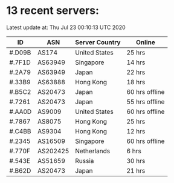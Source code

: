 # 13 recent servers:

Latest update at: Thu Jul 23 00:10:13 UTC 2020

| ID | ASN | Server Country | Online |
| -- | --- | -------------- | ------ |
| #.D09B | AS174 | United States | 25 hrs |
| #.7F1D | AS63949 | Singapore | 14 hrs |
| #.2A79 | AS63949 | Japan | 22 hrs |
| #.33B9 | AS63888 | Hong Kong | 18 hrs |
| #.B5C2 | AS20473 | Japan | 60 hrs offline |
| #.7261 | AS20473 | Japan | 55 hrs offline |
| #.AA0D | AS9009 | United States | 60 hrs offline |
| #.7867 | AS8075 | Hong Kong | 25 hrs |
| #.C4BB | AS9304 | Hong Kong | 12 hrs |
| #.2345 | AS16509 | Singapore | 60 hrs offline |
| #.770F | AS202425 | Netherlands | 6 hrs |
| #.543E | AS51659 | Russia | 30 hrs |
| #.B62D | AS20473 | Japan | 21 hrs |

